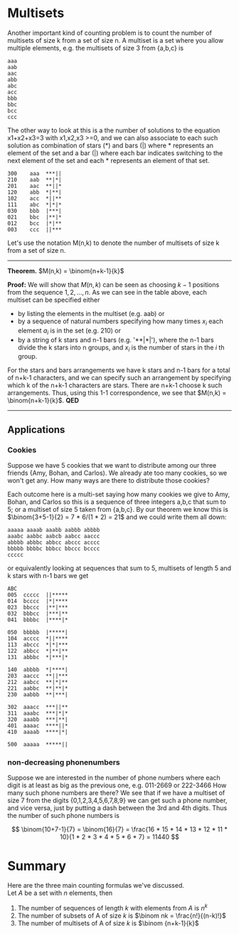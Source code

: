 # Multisets
Another important kind of counting problem is to count the number of multisets of size k from a set of size n.
A multiset is a set where you allow multiple elements, e.g. the multisets of size 3 from {a,b,c} is
```
aaa
aab
aac
abb
abc
acc
bbb
bbc
bcc
ccc
```
The other way to look at this is a the number of solutions to the equation x1+x2+x3=3
with x1,x2,x3 >=0, and we can also associate to each such solution as combination of stars (*) and bars (|)
where * represents an element of the set and a bar (|) where each bar indicates switching to the next element of the set
and each * represents an element of that set.
```
300    aaa  ***||
210    aab  **|*|
201    aac  **||*
120    abb  *|**|
102    acc  *||**
111    abc  *|*|*
030    bbb  |***|
021    bbc  |**|*
012    bcc  |*|**
003    ccc  ||***
```
Let's use the notation M(n,k) to denote the number of multisets of size k from a set of size n.

---

**Theorem.** $M(n,k) = \binom{n+k-1}{k}$

**Proof:** 
We will show that $M(n,k)$ can be seen as choosing $k-1$ positions from the sequence $1,2,...,n$.
As we can see in the table above, each multiset can be specified either 
* by listing the elements in the multiset (e.g. aab) or
* by a sequence of natural numbers specifying how many times $x_i$ each element $a_i$ is in the set (e.g. 210) or
* by a string of k stars and n-1 bars (e.g. '**|*|'), where the n-1 bars divide the k stars into n groups, and $x_i$ is the number of stars 
in the $i$ th group.

For the stars and bars arrangements we have k stars and n-1 bars for a total of n+k-1 characters, and we can specify such
an arrangement by specifying which k of the n+k-1 characters are stars. There are n+k-1 choose k such arrangements.
Thus, using this 1-1 correspondence, we see that $M(n,k) = \binom{n+k-1}{k}$. **QED**

---

## Applications
### Cookies
Suppose we have 5 cookies that we want to distribute among our three friends {Amy, Bohan, and Carlos). 
We already ate too many cookies, so we won't get any.
How many ways are there to distribute those cookies?

Each outcome here is a multi-set saying how many cookies we give to Amy, Bohan, and Carlos
so this is a sequence of three integers a,b,c that sum to 5; or a multiset of size 5 taken from {a,b,c}.
By our theorem we know this is $\binom{3+5-1}{2} = 7 * 6/(1 * 2) = 21$ and we could write them all down:

```
aaaaa aaaab aaabb aabbb abbbb
aaabc aabbc aabcb aabcc aaccc
abbbb abbbc abbcc abccc acccc
bbbbb bbbbc bbbcc bbccc bcccc
ccccc
```
or equivalently looking at sequences that sum to 5, multisets of length 5 and k stars with n-1 bars we get
```
ABC
005  ccccc  ||*****
014  bcccc  |*|****
023  bbccc  |**|***
032  bbbcc  |***|**
041  bbbbc  |****|*

050  bbbbb  |*****|
104  acccc  *||****
113  abccc  *|*|***
122  abbcc  *|**|**
131  abbbc  *|***|*

140  abbbb  *|****|
203  aaccc  **||***
212  aabcc  **|*|**
221  aabbc  **|**|*
230  aabbb  **|***|

302  aaacc  ***||**
311  aaabc  ***|*|*
320  aaabb  ***|**|
401  aaaac  ****||*
410  aaaab  ****|*|

500  aaaaa  *****||
```

### non-decreasing phonenumbers
Suppose we are interested in the number of phone numbers where each digit is at least as big as the previous one,
e.g. 011-2669  or 222-3466
How many such phone numbers are there?
We see that if we have a multiset of size 7 from the digits {0,1,2,3,4,5,6,7,8,9} we can get such a phone number, and vice versa,
just by putting a dash between the 3rd and 4th digits. Thus the number of such phone numbers is

$$
\binom{10+7-1}{7} = \binom{16}{7} = \frac{16 * 15 * 14 * 13 * 12 * 11 * 10}{1 * 2 * 3 * 4 * 5 * 6 * 7} = 11440
$$

# Summary

Here are the three main counting formulas we've discussed.  
Let $A$ be a set with $n$ elements, then

1. The number of sequences of length $k$ with elements from $A$ is $n^k$
2. The number of subsets of A of size $k$ is $\binom nk = \frac{n!}{(n-k)!}$
3. The number of multisets of A of size $k$ is $\binom {n+k-1}{k}$



